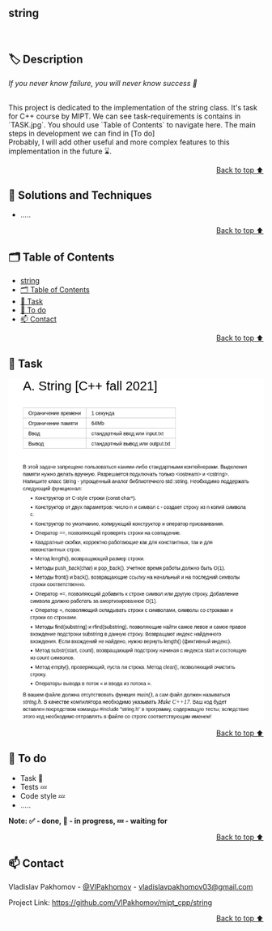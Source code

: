 ## string

<br/>

<h2> 🏷️ Description </h2>

*If you never know failure, you will never know success 💫*

<br/>
This project is dedicated to the implementation of the string class. It's task for C++ course by MIPT. We can see task-requirements is contains in `TASK.jpg`. You should use `Table of Contents` to navigate here. The main steps in development we can find in [To do]

<br/>
Probably, I will add other useful and more complex features to this implementation in the future ⌛. 

<p align="right"><a href="#string">Back to top ⬆️</a></p>

<h2> 🎯 Solutions and Techniques </h2>

- .....

<p align="right"><a href="#string">Back to top ⬆️</a></p>


## 🗂️ Table of Contents 
- [string](#string)
- [🗂️ Table of Contents](#️-table-of-contents)
- [📄 Task](#-task)
- [📌 To do](#-to-do)
- [📫 Contact](#-contact)


<p align="right"><a href="#string">Back to top ⬆️</a></p>

## 📄 Task 

![task](TASK.jpg)


<p align="right"><a href="#string">Back to top ⬆️</a></p>

## 📌 To do 

- Task 🔄
- Tests 💤
- Code style 💤
- .....

**Note: ✅ - done, 🔄 - in progress, 💤 - waiting for** 

<p align="right"><a href="#string">Back to top ⬆️</a></p>



## 📫 Contact  

Vladislav Pakhomov - [@VlPakhomov](https://t.me/VlPakhomov) - [vladislavpakhomov03@gmail.com](mailto:vladislavpakhomov03@gmail.com)

Project Link: https://github.com/VlPakhomov/mipt_cpp/string

<p align="right"><a href="#string">Back to top ⬆️</a></p>

